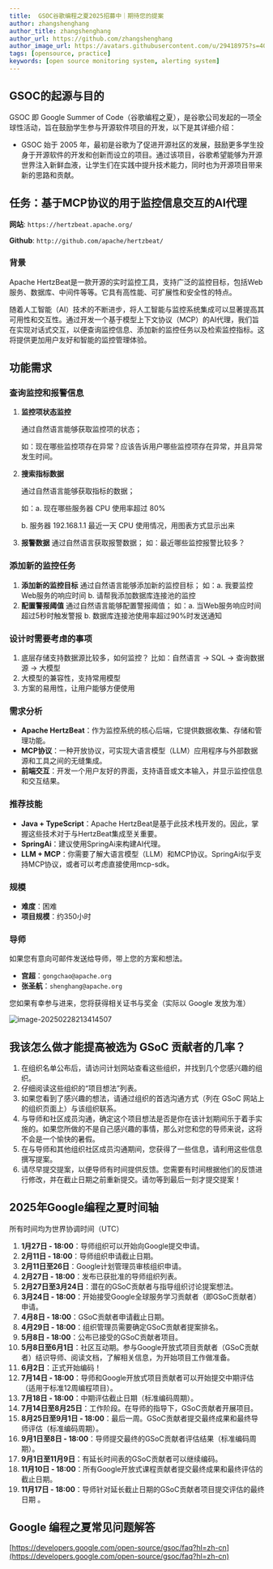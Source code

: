 ```yaml
---
title:  GSOC谷歌编程之夏2025招募中｜期待您的提案
author: zhangshenghang
author_title: zhangshenghang
author_url: https://github.com/zhangshenghang
author_image_url: https://avatars.githubusercontent.com/u/29418975?s=400&v=4
tags: [opensource, practice]
keywords: [open source monitoring system, alerting system]
---
```


## GSOC的起源与目的

GSOC 即 Google Summer of Code（谷歌编程之夏），是谷歌公司发起的一项全球性活动，旨在鼓励学生参与开源软件项目的开发，以下是其详细介绍：

- GSOC 始于 2005 年，最初是谷歌为了促进开源社区的发展，鼓励更多学生投身于开源软件的开发和创新而设立的项目。通过该项目，谷歌希望能够为开源世界注入新鲜血液，让学生们在实践中提升技术能力，同时也为开源项目带来新的思路和贡献。

## 任务：基于MCP协议的用于监控信息交互的AI代理

**网站**: `https://hertzbeat.apache.org/`

**Github**: `http://github.com/apache/hertzbeat/`

### 背景

Apache HertzBeat是一款开源的实时监控工具，支持广泛的监控目标，包括Web服务、数据库、中间件等等。它具有高性能、可扩展性和安全性的特点。

随着人工智能（AI）技术的不断进步，将人工智能与监控系统集成可以显著提高其可用性和交互性。通过开发一个基于模型上下文协议（MCP）的AI代理，我们旨在实现对话式交互，以便查询监控信息、添加新的监控任务以及检索监控指标。这将提供更加用户友好和智能的监控管理体验。

## 功能需求

### 查询监控和报警信息

1. **监控项状态监控**

   通过自然语言能够获取监控项的状态；

   如：现在哪些监控项存在异常？应该告诉用户哪些监控项存在异常，并且异常发生时间。

2. **搜索指标数据**

   通过自然语言能够获取指标的数据；

   如：a. 现在哪些服务器 CPU 使用率超过 80%

   b. 服务器 192.168.1.1 最近一天 CPU 使用情况，用图表方式显示出来

3. **报警数据**
   通过自然语言获取报警数据；
   如：最近哪些监控报警比较多？

### 添加新的监控任务

1. **添加新的监控目标**
   通过自然语言能够添加新的监控目标；
   如：a. 我要监控Web服务的响应时间
   b. 请帮我添加数据库连接池的监控
2. **配置警报阈值**
   通过自然语言能够配置警报阈值；
   如：a. 当Web服务响应时间超过5秒时触发警报
   b. 数据库连接池使用率超过90%时发送通知

### 设计时需要考虑的事项

1. 底层存储支持数据源比较多，如何监控？ 比如：自然语言 -> SQL -> 查询数据源 -> 大模型
2. 大模型的兼容性，支持常用模型
3. 方案的易用性，让用户能够方便使用

### 需求分析

- **Apache HertzBeat**：作为监控系统的核心后端，它提供数据收集、存储和管理功能。
- **MCP协议**：一种开放协议，可实现大语言模型（LLM）应用程序与外部数据源和工具之间的无缝集成。
- **前端交互**：开发一个用户友好的界面，支持语音或文本输入，并显示监控信息和交互结果。

### 推荐技能

- **Java + TypeScript**：Apache HertzBeat是基于此技术栈开发的。因此，掌握这些技术对于与HertzBeat集成至关重要。
- **SpringAi**：建议使用SpringAi来构建AI代理。
- **LLM + MCP**：你需要了解大语言模型（LLM）和MCP协议。SpringAi似乎支持MCP协议，或者可以考虑直接使用mcp-sdk。

### 规模

- **难度**：困难
- **项目规模**：约350小时

### 导师

如果您有意向可邮件发送给导师，带上您的方案和想法。

- **宫超**：`gongchao@apache.org`
- **张圣航**：`shenghang@apache.org`

您如果有幸参与进来，您将获得相关证书与奖金（实际以 Google 发放为准）

![image-20250228213414507](大模型应用场景.assets/image-20250228213414507.png)

## 我该怎么做才能提高被选为 GSoC 贡献者的几率？

1. 在组织名单公布后，请访问计划网站查看这些组织，并找到几个您感兴趣的组织。
2. 仔细阅读这些组织的“项目想法”列表。
3. 如果您看到了感兴趣的想法，请通过组织的首选沟通方式（列在 GSoC 网站上的组织页面上）与该组织联系。
4. 与导师和社区成员沟通，确定这个项目想法是否是你在该计划期间乐于着手实施的。如果您所做的不是自己感兴趣的事情，那么对您和您的导师来说，这将不会是一个愉快的暑假。
5. 在与导师和其他组织社区成员沟通期间，您获得了一些信息，请利用这些信息撰写提案。
6. 请尽早提交提案，以便导师有时间提供反馈。您需要有时间根据他们的反馈进行修改，并在截止日期之前重新提交。请勿等到最后一刻才提交提案！

## 2025年Google编程之夏时间轴

所有时间均为世界协调时间（UTC）

1. **1月27日 - 18:00**：导师组织可以开始向Google提交申请。
2. **2月11日 - 18:00**：导师组织申请截止日期。
3. **2月11日至26日**：Google计划管理员审核组织申请。
4. **2月27日 - 18:00**：发布已获批准的导师组织列表。
5. **2月27日至3月24日**：潜在的GSoC贡献者与指导组织讨论提案想法。
6. **3月24日 - 18:00**：开始接受Google全球服务学习贡献者（即GSoC贡献者）申请。
7. **4月8日 - 18:00**：GSoC贡献者申请截止日期。
8. **4月29日 - 18:00**：组织管理员需要确定GSoC贡献者提案排名。
9. **5月8日 - 18:00**：公布已接受的GSoC贡献者项目。
10. **5月8日至6月1日**：社区互动期。参与Google开放式项目贡献者（GSoC贡献者）结识导师、阅读文档，了解相关信息，为开始项目工作做准备。
11. **6月2日**：正式开始编码！
12. **7月14日 - 18:00**：导师和Google开放式项目贡献者可以开始提交中期评估（适用于标准12周编程项目）。
13. **7月18日 - 18:00**：中期评估截止日期（标准编码周期）。
14. **7月14日至8月25日**：工作阶段。在导师的指导下，GSoC贡献者开展项目。
15. **8月25日至9月1日 - 18:00**：最后一周。GSoC贡献者提交最终成果和最终导师评估（标准编码周期）。
16. **9月1日至8日 - 18:00**：导师提交最终的GSoC贡献者评估结果（标准编码周期）。
17. **9月1日至11月9日**：有延长时间表的GSoC贡献者可以继续编码。
18. **11月10日 - 18:00**：所有Google开放式课程贡献者提交最终成果和最终评估的截止日期。
19. **11月17日 - 18:00**：导师针对延长截止日期的GSoC贡献者项目提交评估的最终日期 。

## Google 编程之夏常见问题解答

[https://developers.google.com/open-source/gsoc/faq?hl=zh-cn](https://developers.google.com/open-source/gsoc/faq?hl=zh-cn)